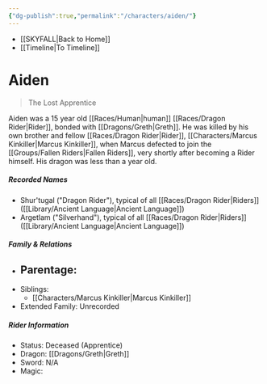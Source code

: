 ```yaml
---
{"dg-publish":true,"permalink":"/characters/aiden/"}
---
```


- [[SKYFALL\|Back to Home]]
- [[Timeline\|To Timeline]]

# Aiden
>The Lost Apprentice

Aiden was a 15 year old [[Races/Human\|human]] [[Races/Dragon Rider\|Rider]], bonded with [[Dragons/Greth\|Greth]]. He was killed by his own brother and fellow [[Races/Dragon Rider\|Rider]], [[Characters/Marcus Kinkiller\|Marcus Kinkiller]], when Marcus defected to join the [[Groups/Fallen Riders\|Fallen Riders]], very shortly after becoming a Rider himself. His dragon was less than a year old. 

##### Recorded Names
- Shur'tugal ("Dragon Rider"), typical of all [[Races/Dragon Rider\|Riders]] ([[Library/Ancient Language\|Ancient Language]])
- Argetlam ("Silverhand"), typical of all [[Races/Dragon Rider\|Riders]] ([[Library/Ancient Language\|Ancient Language]])

##### Family & Relations
- Parentage: 
	- 
- Siblings:
	- [[Characters/Marcus Kinkiller\|Marcus Kinkiller]]
- Extended Family: Unrecorded

##### Rider Information
- Status: Deceased (Apprentice)
- Dragon: [[Dragons/Greth\|Greth]]
- Sword: N/A
- Magic: 